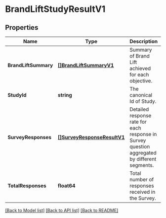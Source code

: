 # BrandLiftStudyResultV1

## Properties
Name | Type | Description | Notes
------------ | ------------- | ------------- | -------------
**BrandLiftSummary** | [**[]BrandLiftSummaryV1**](BrandLiftSummaryV1.md) | Summary of Brand Lift achieved for each objective. | [optional] [default to null]
**StudyId** | **string** | The canonical Id of Study. | [optional] [default to null]
**SurveyResponses** | [**[]SurveyResponseResultV1**](SurveyResponseResultV1.md) | Detailed response rate for each response in Survey question aggregated by different segments. | [optional] [default to null]
**TotalResponses** | **float64** | Total number of responses received in the Survey. | [optional] [default to null]

[[Back to Model list]](../README.md#documentation-for-models) [[Back to API list]](../README.md#documentation-for-api-endpoints) [[Back to README]](../README.md)

